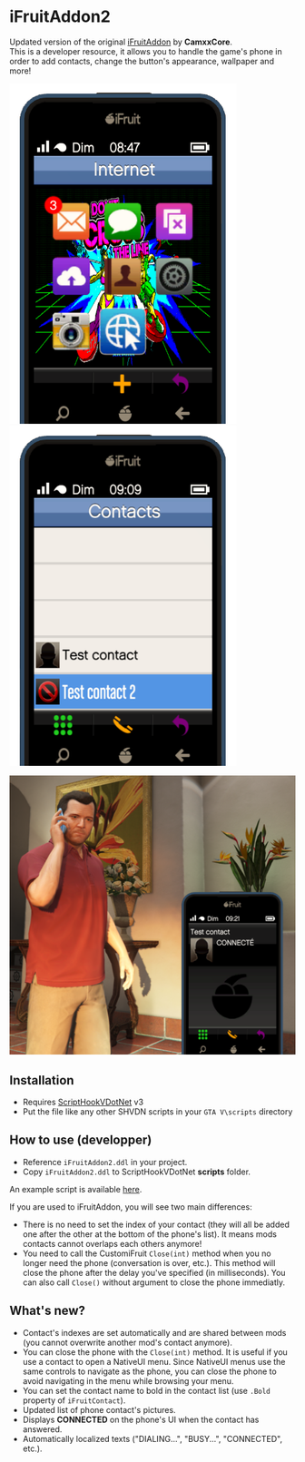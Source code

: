 # iFruitAddon2
Updated version of the original [iFruitAddon](https://github.com/CamxxCore/iFruitAddon) by **CamxxCore**.  
This is a developer resource, it allows you to handle the game's phone in order to add contacts, change the button's appearance, wallpaper and more!

![screen1](doc/phone1.png)
![screen2](doc/phone2.png)


![screen3](doc/phone3.png)


## Installation
- Requires [ScriptHookVDotNet](https://github.com/crosire/scripthookvdotnet/releases) v3
- Put the file like any other SHVDN scripts in your `GTA V\scripts` directory

## How to use (developper)
* Reference `iFruitAddon2.ddl` in your project.
* Copy `iFruitAddon2.ddl` to ScriptHookVDotNet **scripts** folder.

An example script is available [here](https://github.com/Bob74/iFruitAddon2/blob/master/Example/ExampleScript.cs).

If you are used to iFruitAddon, you will see two main differences:
* There is no need to set the index of your contact (they will all be added one after the other at the bottom of the phone's list). It means mods contacts cannot overlaps each others anymore!
* You need to call the CustomiFruit `Close(int)` method when you no longer need the phone (conversation is over, etc.). This method will close the phone after the delay you've specified (in milliseconds). You can also call `Close()` without argument to close the phone immediatly.

## What's new?
* Contact's indexes are set automatically and are shared between mods (you cannot overwrite another mod's contact anymore).
* You can close the phone with the `Close(int)` method. It is useful if you use a contact to open a NativeUI menu. Since NativeUI menus use the same controls to navigate as the phone, you can close the phone to avoid navigating in the menu while browsing your menu.
* You can set the contact name to bold in the contact list (use `.Bold` property of `iFruitContact`).
* Updated list of phone contact's pictures.
* Displays **CONNECTED** on the phone's UI when the contact has answered.
* Automatically localized texts ("DIALING...", "BUSY...", "CONNECTED", etc.).
